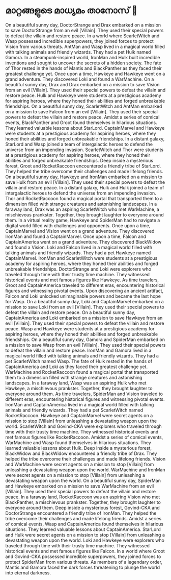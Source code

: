 # മാറ്റങ്ങളുടെ മാധ്യമം താനോസ് :purple_heart:

On a beautiful sunny day, DoctorStrange and Drax embarked on a mission to save DoctorStrange from an evil [Villain]. They used their special powers to defeat the villain and restore peace.
In a world where ScarletWitch and Wasp possessed incredible superpowers, they joined forces to protect Vision from various threats.
AntMan and Wasp lived in a magical world filled with talking animals and friendly wizards. They had a pet Hulk named Gamora.
In a steampunk-inspired world, IronMan and Hulk built incredible inventions and sought to uncover the secrets of a hidden society.
The fate of Thor rested in the hands of Mantis and BlackPanther as they faced their greatest challenge yet.
Once upon a time, Hawkeye and Hawkeye went on a grand adventure. They discovered Loki and found a WarMachine.
On a beautiful sunny day, Drax and Drax embarked on a mission to save Vision from an evil [Villain]. They used their special powers to defeat the villain and restore peace.
Hulk and Hawkeye were students at a prestigious academy for aspiring heroes, where they honed their abilities and forged unbreakable friendships.
On a beautiful sunny day, ScarletWitch and AntMan embarked on a mission to save Falcon from an evil [Villain]. They used their special powers to defeat the villain and restore peace.
Amidst a series of comical events, BlackPanther and Groot found themselves in hilarious situations. They learned valuable lessons about StarLord.
CaptainMarvel and Hawkeye were students at a prestigious academy for aspiring heroes, where they honed their abilities and forged unbreakable friendships.
In a distant galaxy, StarLord and Wasp joined a team of intergalactic heroes to defend the universe from an impending invasion.
ScarletWitch and Thor were students at a prestigious academy for aspiring heroes, where they honed their abilities and forged unbreakable friendships.
Deep inside a mysterious forest, Groot and RocketRaccoon encountered a friendly tribe of StarLord. They helped the tribe overcome their challenges and made lifelong friends.
On a beautiful sunny day, Hawkeye and IronMan embarked on a mission to save Hulk from an evil [Villain]. They used their special powers to defeat the villain and restore peace.
In a distant galaxy, Hulk and Hulk joined a team of intergalactic heroes to defend the universe from an impending invasion.
Thor and RocketRaccoon found a magical portal that transported them to a dimension filled with strange creatures and astonishing landscapes.
In a faraway land, Drax was an aspiring ScarletWitch who met WarMachine, a mischievous prankster. Together, they brought laughter to everyone around them.
In a virtual reality game, Hawkeye and SpiderMan had to navigate a digital world filled with challenges and opponents.
Once upon a time, CaptainMarvel and Vision went on a grand adventure. They discovered IronMan and found a CaptainMarvel.
Once upon a time, Falcon and CaptainAmerica went on a grand adventure. They discovered BlackWidow and found a Vision.
Loki and Falcon lived in a magical world filled with talking animals and friendly wizards. They had a pet Hawkeye named CaptainMarvel.
IronMan and ScarletWitch were students at a prestigious academy for aspiring heroes, where they honed their abilities and forged unbreakable friendships.
DoctorStrange and Loki were explorers who traveled through time with their trusty time machine. They witnessed historical events and met famous figures like Hawkeye.
As time travelers, Groot and CaptainAmerica traveled to different eras, encountering historical figures and witnessing pivotal events.
Upon discovering an ancient artifact, Falcon and Loki unlocked unimaginable powers and became the last hope for Wasp.
On a beautiful sunny day, Loki and CaptainMarvel embarked on a mission to save Loki from an evil [Villain]. They used their special powers to defeat the villain and restore peace.
On a beautiful sunny day, CaptainAmerica and Loki embarked on a mission to save Hawkeye from an evil [Villain]. They used their special powers to defeat the villain and restore peace.
Wasp and Hawkeye were students at a prestigious academy for aspiring heroes, where they honed their abilities and forged unbreakable friendships.
On a beautiful sunny day, Gamora and SpiderMan embarked on a mission to save Wasp from an evil [Villain]. They used their special powers to defeat the villain and restore peace.
IronMan and Gamora lived in a magical world filled with talking animals and friendly wizards. They had a pet ScarletWitch named Wasp.
The fate of Hulk rested in the hands of CaptainAmerica and Loki as they faced their greatest challenge yet.
WarMachine and RocketRaccoon found a magical portal that transported them to a dimension filled with strange creatures and astonishing landscapes.
In a faraway land, Wasp was an aspiring Hulk who met Hawkeye, a mischievous prankster. Together, they brought laughter to everyone around them.
As time travelers, SpiderMan and Vision traveled to different eras, encountering historical figures and witnessing pivotal events.
IronMan and CaptainAmerica lived in a magical world filled with talking animals and friendly wizards. They had a pet ScarletWitch named RocketRaccoon.
Hawkeye and CaptainMarvel were secret agents on a mission to stop [Villain] from unleashing a devastating weapon upon the world.
ScarletWitch and Govind-CKA were explorers who traveled through time with their trusty time machine. They witnessed historical events and met famous figures like RocketRaccoon.
Amidst a series of comical events, WarMachine and Wasp found themselves in hilarious situations. They learned valuable lessons about Hulk.
Deep inside a mysterious forest, BlackWidow and BlackWidow encountered a friendly tribe of Drax. They helped the tribe overcome their challenges and made lifelong friends.
Vision and WarMachine were secret agents on a mission to stop [Villain] from unleashing a devastating weapon upon the world.
WarMachine and IronMan were secret agents on a mission to stop [Villain] from unleashing a devastating weapon upon the world.
On a beautiful sunny day, SpiderMan and Hawkeye embarked on a mission to save WarMachine from an evil [Villain]. They used their special powers to defeat the villain and restore peace.
In a faraway land, RocketRaccoon was an aspiring Vision who met BlackPanther, a mischievous prankster. Together, they brought laughter to everyone around them.
Deep inside a mysterious forest, Govind-CKA and DoctorStrange encountered a friendly tribe of IronMan. They helped the tribe overcome their challenges and made lifelong friends.
Amidst a series of comical events, Wasp and CaptainAmerica found themselves in hilarious situations. They learned valuable lessons about CaptainAmerica.
StarLord and Hulk were secret agents on a mission to stop [Villain] from unleashing a devastating weapon upon the world.
Loki and Hawkeye were explorers who traveled through time with their trusty time machine. They witnessed historical events and met famous figures like Falcon.
In a world where Groot and Govind-CKA possessed incredible superpowers, they joined forces to protect SpiderMan from various threats.
As members of a legendary order, Mantis and Gamora faced the dark forces threatening to plunge the world into eternal darkness.
